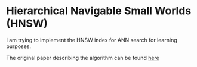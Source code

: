 # Hierarchical Navigable Small Worlds (HNSW)

I am trying to implement the HNSW index for ANN search for learning purposes.

The original paper describing the algorithm can be found [here](https://arxiv.org/pdf/1603.09320.pdf)
